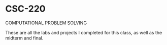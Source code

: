# CSC-220
COMPUTATIONAL PROBLEM SOLVING

These are all the labs and projects I completed for this class, as well as the midterm and final.
